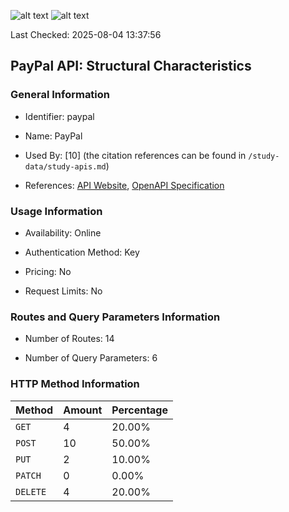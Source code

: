 ![alt text](https://img.shields.io/badge/OpenAPI_Specification-Invalid-red.svg) ![alt text](https://img.shields.io/badge/Server_URL-Invalid-red.svg) 

Last Checked: 2025-08-04 13:37:56

## PayPal API: Structural Characteristics

### General Information

- Identifier: paypal

- Name: PayPal

- Used By: [10] (the citation references can be found in `/study-data/study-apis.md`)

- References: [API Website](https://developer.paypal.com/api/rest), [OpenAPI Specification](https://github.com/paypal/paypal-rest-api-specifications)

### Usage Information

- Availability: Online

- Authentication Method: Key

- Pricing: No

- Request Limits: No

### Routes and Query Parameters Information

- Number of Routes: 14

- Number of Query Parameters: 6

### HTTP Method Information

| Method | Amount | Percentage |
|--------|--------|------------|
| `GET` | 4 | 20.00% |
| `POST` | 10 | 50.00% |
| `PUT` | 2 | 10.00% |
| `PATCH` | 0 | 0.00% |
| `DELETE` | 4 | 20.00% |
